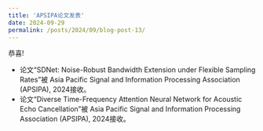 ```yaml
---
title: 'APSIPA论文发表'
date: 2024-09-29
permalink: /posts/2024/09/blog-post-13/
---
```



恭喜!
- 论文“SDNet: Noise-Robust Bandwidth Extension under Flexible Sampling Rates”被 Asia Pacific Signal and Information Processing Association (APSIPA), 2024接收。 
- 论文“Diverse Time-Frequency Attention Neural Network for Acoustic Echo Cancellation”被 Asia Pacific Signal and Information Processing Association (APSIPA), 2024接收。 
